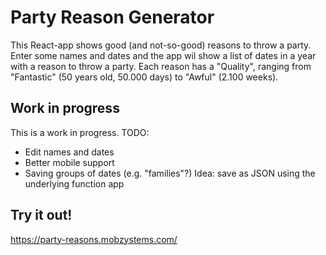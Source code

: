 # Party Reason Generator
This React-app shows good (and not-so-good) reasons to throw a party. Enter some names and dates
and the app wil show a list of dates in a year with a reason to throw a party. Each reason has 
a "Quality", ranging from "Fantastic" (50 years old, 50.000 days) to "Awful" (2.100 weeks).

## Work in progress
This is a work in progress. TODO:

- Edit names and dates
- Better mobile support
- Saving groups of dates (e.g. "families"?) Idea: save as JSON using the underlying function app

## Try it out!
https://party-reasons.mobzystems.com/
